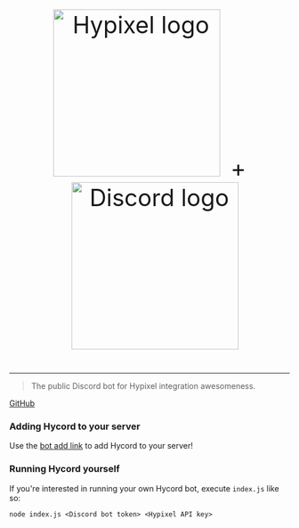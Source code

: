 <p align="center" style="text-align: center; font-size: 3em;"><img src="https://api.hypixel.net/assets/images/logo.png" width="300" style="margin-right: 2vw" alt="Hypixel logo"/>+<img src="https://upload.wikimedia.org/wikipedia/en/b/b7/Discord_logo_svg.svg" width="300" style="margin-left: 2vw" alt="Discord logo"/></p>

---

> The public Discord bot for Hypixel integration awesomeness.

[GitHub](https://github.com/ethanent/hycord)

### Adding Hycord to your server

Use the [bot add link](https://discordapp.com/oauth2/authorize?client_id=381633622148513802&scope=bot&permissions=104008769) to add Hycord to your server!

### Running Hycord yourself

If you're interested in running your own Hycord bot, execute `index.js` like so:

```shell
node index.js <Discord bot token> <Hypixel API key>
```